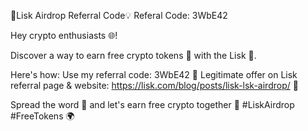 🚀Lisk Airdrop Referral Code💡
Referal Code: 3WbE42

Hey crypto enthusiasts 🌐!

Discover a way to earn free crypto tokens 🤑 with the Lisk 🔗.

Here's how:
Use my referral code: 3WbE42 📝
Legitimate offer on Lisk referral page & website: https://lisk.com/blog/posts/lisk-lsk-airdrop/ 📑

Spread the word 📣 and let's earn free crypto together 🤝 #LiskAirdrop #FreeTokens 🌍
